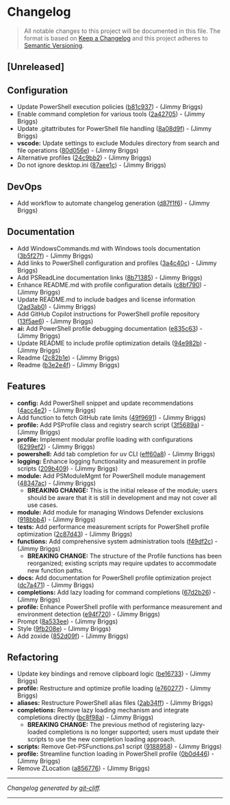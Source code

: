 # Changelog

> All notable changes to this project will be documented in this file. The format is based on
[Keep a Changelog](http://keepachangelog.com/) and this project adheres to
[Semantic Versioning](http://semver.org/).

## [Unreleased]

## Configuration

- Update PowerShell execution policies ([b81c937](https://github.com/jimbrig/psprof/commit/b81c937502f769d6d27a178e6bbef86fae2599a2))  - (Jimmy Briggs)
- Enable command completion for various tools ([2a42705](https://github.com/jimbrig/psprof/commit/2a4270598158fd39602f5830e42ffafe8bd87522))  - (Jimmy Briggs)
- Update .gitattributes for PowerShell file handling ([8a08d9f](https://github.com/jimbrig/psprof/commit/8a08d9f7283ed804ccff7c4cb1e2d5866fa98c36))  - (Jimmy Briggs)
- **vscode:** Update settings to exclude Modules directory from search and file operations ([80d056e](https://github.com/jimbrig/psprof/commit/80d056e0a5227829ec7cdbd32b640cc8b5daf68e))  - (Jimmy Briggs)
- Alternative profiles ([24c9bb2](https://github.com/jimbrig/psprof/commit/24c9bb27c861c877caa904242081680c37d23e18))  - (Jimmy Briggs)
- Do not ignore desktop.ini ([87aee1c](https://github.com/jimbrig/psprof/commit/87aee1c809348707c4fe426f2fbad0a7099ead0f))  - (Jimmy Briggs)

## DevOps

- Add workflow to automate changelog generation ([d87f1f6](https://github.com/jimbrig/psprof/commit/d87f1f6eb00a57dd2e79425beddbc0439f25857f))  - (Jimmy Briggs)

## Documentation

- Add WindowsCommands.md with Windows tools documentation ([3b5f27f](https://github.com/jimbrig/psprof/commit/3b5f27f8ec523aef0eb70c916675c31cdefdec82))  - (Jimmy Briggs)
- Add links to PowerShell configuration and profiles ([3a4c40c](https://github.com/jimbrig/psprof/commit/3a4c40c1171ed1001558173e84d07aa1027705ab))  - (Jimmy Briggs)
- Add PSReadLine documentation links ([8b71385](https://github.com/jimbrig/psprof/commit/8b71385fcb3f1c745b13057d5fe2c9a340411df5))  - (Jimmy Briggs)
- Enhance README.md with profile configuration details ([c8bf790](https://github.com/jimbrig/psprof/commit/c8bf790723a7f92b42e4166ebb7a1a3e14246cfa))  - (Jimmy Briggs)
- Update README.md to include badges and license information ([2ad3ab0](https://github.com/jimbrig/psprof/commit/2ad3ab0253e5ea56e24a69289acdf3736c958a8c))  - (Jimmy Briggs)
- Add GitHub Copilot instructions for PowerShell profile repository ([13f5ae6](https://github.com/jimbrig/psprof/commit/13f5ae6e43daab475040888294e624aa1e469a01))  - (Jimmy Briggs)
- **ai:** Add PowerShell profile debugging documentation ([e835c63](https://github.com/jimbrig/psprof/commit/e835c63c858548890012cd147917679055b8e7b7))  - (Jimmy Briggs)
- Update README to include profile optimization details ([94e982b](https://github.com/jimbrig/psprof/commit/94e982b43de2fcbd12b24010b99b167502fddfba))  - (Jimmy Briggs)
- Readme ([2c82b1e](https://github.com/jimbrig/psprof/commit/2c82b1e6fb434774769504cae0cb09a2a21ae37e))  - (Jimmy Briggs)
- Readme ([b3e2e4f](https://github.com/jimbrig/psprof/commit/b3e2e4f746418e0d5527fc43def8acbb45735bb8))  - (Jimmy Briggs)

## Features

- **config:** Add PowerShell snippet and update recommendations ([4acc4e2](https://github.com/jimbrig/psprof/commit/4acc4e2268de3dd79af89dbed9a46ee609bb3c76))  - (Jimmy Briggs)
- Add function to fetch GitHub rate limits ([49f9691](https://github.com/jimbrig/psprof/commit/49f96910196b66e43ddca1a16721f9b7e23b832f))  - (Jimmy Briggs)
- **profile:** Add PSProfile class and registry search script ([3f5689a](https://github.com/jimbrig/psprof/commit/3f5689a32397286d09ebd92343bac1202c722573))  - (Jimmy Briggs)
- **profile:** Implement modular profile loading with configurations ([6299ef2](https://github.com/jimbrig/psprof/commit/6299ef257a20d1dc87eea89c502fffdf042154f2))  - (Jimmy Briggs)
- **powershell:** Add tab completion for uv CLI ([eff60a8](https://github.com/jimbrig/psprof/commit/eff60a8b3106e3e9ee576786eaa952d9473602b1))  - (Jimmy Briggs)
- **logging:** Enhance logging functionality and measurement in profile scripts ([209b409](https://github.com/jimbrig/psprof/commit/209b4094c7320b2026dc388ba48ce94330f9c105))  - (Jimmy Briggs)
- **module:** Add PSModuleMgmt for PowerShell module management ([48347ac](https://github.com/jimbrig/psprof/commit/48347ac9360188a63ce1f1e2ae430204b6da6eb6))  - (Jimmy Briggs)
  - **BREAKING CHANGE:** This is the initial release of the module; users should be aware that it is still in development and may not cover all use cases.
- **module:** Add module for managing Windows Defender exclusions ([918bbb4](https://github.com/jimbrig/psprof/commit/918bbb4852264974959da3acac9b7aba01c70b92))  - (Jimmy Briggs)
- **tests:** Add performance measurement scripts for PowerShell profile optimization ([2c87d43](https://github.com/jimbrig/psprof/commit/2c87d4385a90f92c0a102813111bfe23f8a6df26))  - (Jimmy Briggs)
- **functions:** Add comprehensive system administration tools ([f49df2c](https://github.com/jimbrig/psprof/commit/f49df2c8f5a7513d7bce8fdb8232305f7453e447))  - (Jimmy Briggs)
  - **BREAKING CHANGE:** The structure of the Profile functions has been reorganized; existing scripts may require updates to accommodate new function paths.
- **docs:** Add documentation for PowerShell profile optimization project ([dc7a471](https://github.com/jimbrig/psprof/commit/dc7a471977bd8e8b467b9acce7a97ace87b289e5))  - (Jimmy Briggs)
- **completions:** Add lazy loading for command completions ([67d2b26](https://github.com/jimbrig/psprof/commit/67d2b26b87484b8ecc9547d9cd0fdc7cc1bcbc61))  - (Jimmy Briggs)
- **profile:** Enhance PowerShell profile with performance measurement and environment detection ([e94f720](https://github.com/jimbrig/psprof/commit/e94f720896cb4c431dee22e61ec9d8458cb37461))  - (Jimmy Briggs)
- Prompt ([8a533ee](https://github.com/jimbrig/psprof/commit/8a533eea43b502a8e459f05e3e6dfe1bc2c65960))  - (Jimmy Briggs)
- Style ([9fb208e](https://github.com/jimbrig/psprof/commit/9fb208ec1c5de054c5a80e96eb834411f0bc9205))  - (Jimmy Briggs)
- Add zoxide ([852d09f](https://github.com/jimbrig/psprof/commit/852d09f7e7140e1c184eed11fa8eda7cf487101d))  - (Jimmy Briggs)

## Refactoring

- Update key bindings and remove clipboard logic ([be16733](https://github.com/jimbrig/psprof/commit/be1673342f500b7eb7a102981f2631bd4d1abb43))  - (Jimmy Briggs)
- **profile:** Restructure and optimize profile loading ([e760277](https://github.com/jimbrig/psprof/commit/e7602772ca5f1efc52abbce54f758ebcb08c0d57))  - (Jimmy Briggs)
- **aliases:** Restructure PowerShell alias files ([2ab34ff](https://github.com/jimbrig/psprof/commit/2ab34ffe80eec89b30fb9b8e14aec4bcbd7cb608))  - (Jimmy Briggs)
- **completions:** Remove lazy loading mechanism and integrate completions directly ([bc8f98a](https://github.com/jimbrig/psprof/commit/bc8f98a542333cccd64180557771da2ce7422720))  - (Jimmy Briggs)
  - **BREAKING CHANGE:** The previous method of registering lazy-loaded completions is no longer supported; users must update their scripts to use the new completion loading approach.
- **scripts:** Remove Get-PSFunctions.ps1 script ([9188958](https://github.com/jimbrig/psprof/commit/9188958db2d88161d8015a2c9a407d8d50948b92))  - (Jimmy Briggs)
- **profile:** Streamline function loading in PowerShell profile ([0b0d446](https://github.com/jimbrig/psprof/commit/0b0d4464ca88c4fcdf14dd4e1c6cf3ae7f70ff68))  - (Jimmy Briggs)
- Remove ZLocation ([a856776](https://github.com/jimbrig/psprof/commit/a856776873330164f1b339274cc118f5fa39420f))  - (Jimmy Briggs)

***
*Changelog generated by [git-cliff](https://github.com/orhun/git-cliff).*
***
